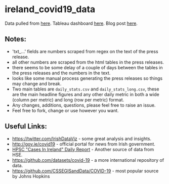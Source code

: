 # ireland_covid19_data

Data pulled from [here](https://www.gov.ie/en/news/7e0924-latest-updates-on-covid-19-coronavirus/).
Tableau dashboard [here](https://public.tableau.com/profile/andrew.maguire#!/vizhome/IrealndCovid19Data/Daily).
Blog post [here](https://andrewm4894.com/2020/03/23/ireland-covid19-data/).
 
## Notes: 
- 'txt_...' fields are numbers scraped from regex on the text of the press release. 
- all other numbers are scraped from the html tables in the press releases. 
- there seems to be some delay of a couple of days between the tables in the press releases and the numbers in the text.
- looks like some manual process generating the press releases so things may change and break.
- Two main tables are `daily_stats.csv` and `daily_stats_long.csv`, these are the main headline figures and any other daily metric in both a wide (column per metric) and long (row per metric) format. 
- Any changes, additions, questions, please feel free to raise an issue.
- Feel free to fork, change or use however you want.

## Useful Links:
- https://twitter.com/IrishDataViz - some great analysis and insights.
- http://gov.ie/covid19 - official portal for news from Irish government.
- [HPSC "Cases In Ireland" Daily Report](https://www.hpsc.ie/a-z/respiratory/coronavirus/novelcoronavirus/casesinireland/) - Another source of data from HSE.
- https://github.com/datasets/covid-19 - a more international repository of data.
- https://github.com/CSSEGISandData/COVID-19 - most popular source by Johns Hopkins     

